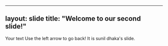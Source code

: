 
---
layout: slide
title: "Welcome to our second slide!"
---
Your text
Use the left arrow to go back!
It is sunil dhaka's slide.
